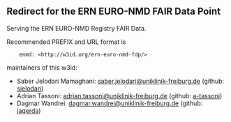 ## Redirect for the ERN EURO-NMD FAIR Data Point

Serving the ERN EURO-NMD Registry FAIR Data.  

Recommended PREFIX and URL format is 

        enmd: <http://w3id.org/ern-euro-nmd-fdp/>

maintainers of this w3id:  
- Saber Jelodari Mamaghani: saber.jelodari@uniklinik-freiburg.de (github: [sjelodari](https://github.com/sjelodari))
- Adrian Tassoni: adrian.tassoni@uniklinik-freiburg.de (github: [a-tassoni](https://github.com/a-tassoni))
- Dagmar Wandrei:  dagmar.wandrei@uniklinik-freiburg.de (github: [jagerda](https://github.com/jagerda))
